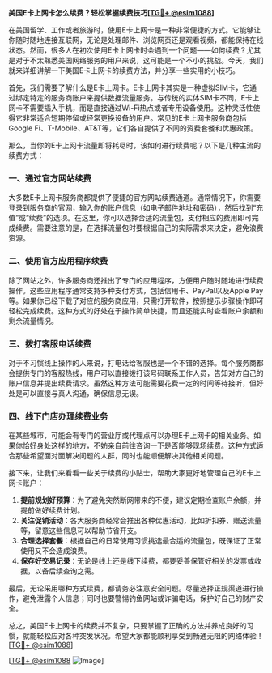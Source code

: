**美国E卡上网卡怎么续费？轻松掌握续费技巧[[TG💪+ @esim1088](https://t.me/s/esim1088)]**

在美国留学、工作或者旅游时，使用E卡上网卡是一种非常便捷的方式。它能够让你随时随地连接互联网，无论是处理邮件、浏览网页还是观看视频，都能保持在线状态。然而，很多人在初次使用E卡上网卡时会遇到一个问题——如何续费？尤其是对于不太熟悉美国网络服务的用户来说，这可能是一个不小的挑战。今天，我们就来详细讲解一下美国E卡上网卡的续费方法，并分享一些实用的小技巧。

首先，我们需要了解什么是E卡上网卡。E卡上网卡其实是一种虚拟SIM卡，它通过绑定特定的服务商账户来提供数据流量服务。与传统的实体SIM卡不同，E卡上网卡不需要插入手机，而是直接通过Wi-Fi热点或者专用设备使用。这种灵活性使得它非常适合短期停留或经常更换设备的用户。常见的E卡上网卡服务商包括Google Fi、T-Mobile、AT&T等，它们各自提供了不同的资费套餐和优惠政策。

那么，当你的E卡上网卡流量即将耗尽时，该如何进行续费呢？以下是几种主流的续费方式：

### 一、通过官方网站续费

大多数E卡上网卡服务商都提供了便捷的官方网站续费通道。通常情况下，你需要登录到服务商的官网，输入你的账户信息（如电子邮件地址和密码），然后找到“充值”或“续费”的选项。在这里，你可以选择合适的流量包，支付相应的费用即可完成续费。需要注意的是，在选择流量包时要根据自己的实际需求来决定，避免浪费资源。

### 二、使用官方应用程序续费

除了网站之外，许多服务商还推出了专门的应用程序，方便用户随时随地进行续费操作。这些应用程序通常支持多种支付方式，包括信用卡、PayPal以及Apple Pay等。如果你已经下载了对应的服务商应用，只需打开软件，按照提示步骤操作即可轻松完成续费。这种方式的好处在于操作简单快捷，而且还能实时查看账户余额和剩余流量情况。

### 三、拨打客服电话续费

对于不习惯线上操作的人来说，打电话给客服也是一个不错的选择。每个服务商都会提供专门的客服热线，用户可以直接拨打该号码联系工作人员，告知对方自己的账户信息并提出续费请求。虽然这种方法可能需要花费一定的时间等待接听，但好处是可以直接与真人沟通，确保信息无误。

### 四、线下门店办理续费业务

在某些城市，可能会有专门的营业厅或代理点可以办理E卡上网卡的相关业务。如果你恰好身处这样的地方，不妨亲自前往咨询一下是否能够现场续费。这种方式适合那些希望面对面解决问题的人群，同时也能顺便解决其他相关问题。

接下来，让我们来看看一些关于续费的小贴士，帮助大家更好地管理自己的E卡上网卡账户：

1. **提前规划好预算**：为了避免突然断网带来的不便，建议定期检查账户余额，并提前做好续费计划。
2. **关注促销活动**：各大服务商经常会推出各种优惠活动，比如折扣券、赠送流量等，留意这些信息可以帮助节省开支。
3. **合理选择套餐**：根据自己的日常使用习惯挑选最合适的流量包，既保证了正常使用又不会造成浪费。
4. **保存好交易记录**：无论是线上还是线下续费，都要妥善保管好相关的发票或收据，以备后续查询之需。

最后，无论采用哪种方式续费，都请务必注意安全问题。尽量选择正规渠道进行操作，避免泄露个人信息；同时也要警惕钓鱼网站或诈骗电话，保护好自己的财产安全。

总之，美国E卡上网卡的续费并不复杂，只要掌握了正确的方法并养成良好的习惯，就能轻松应对各种突发状况。希望大家都能顺利享受到畅通无阻的网络体验！[[TG💪+ @esim1088](https://t.me/s/esim1088)]

[[TG💪+ @esim1088](https://t.me/s/esim1088) ![Image](https://i.postimg.cc/4NQfJmqS/Snipaste-2025-05-13-00-14-12.png)]